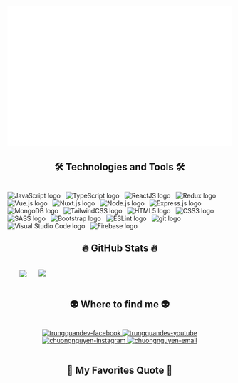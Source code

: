 <!-- Trungquandev -->
<a href="#" target="_blank">
  <img src="svg/trungquandev.svg" width="1200" alt="trungquandev-official" />
</a>

<h2 align="center">🛠 Technologies and Tools 🛠</h2>
<br>
<!-- https://simpleicons.org/ -->
<span><img src="https://img.shields.io/badge/JavaScript-282C34?logo=javascript&logoColor=F7DF1E" alt="JavaScript logo" title="JavaScript" height="25" /></span>
&nbsp;
<span><img src="https://img.shields.io/badge/TypeScript-282C34?logo=typescript&logoColor=3178C6" alt="TypeScript logo" title="TypeScript" height="25" /></span>
&nbsp;
<span><img src="https://img.shields.io/badge/ReactJS-282C34?logo=react&logoColor=61DAFB" alt="ReactJS logo" title="ReactJS" height="25" /></span>
&nbsp;
<span><img src="https://img.shields.io/badge/Redux-282C34?logo=redux&logoColor=764ABC" alt="Redux logo" title="Redux" height="25" /></span>
&nbsp;
<span><img src="https://img.shields.io/badge/Vue.js-282C34?logo=vue.js&logoColor=4FC08D" alt="Vue.js logo" title="Vue.js" height="25" /></span>
&nbsp;
<span><img src="https://img.shields.io/badge/Nuxt.js-282C34?logo=nuxt.js&logoColor=4FC08D" alt="Nuxt.js logo" title="Nuxt.js" height="25" /></span>
&nbsp;
<span><img src="https://img.shields.io/badge/Node.js-282C34?logo=node.js&logoColor=00F200" alt="Node.js logo" title="Node.js" height="25" /></span>
&nbsp;
<span><img src="https://img.shields.io/badge/Express-282C34?logo=express&logoColor=FFFFFF" alt="Express.js logo" title="Express.js" height="25" /></span>
&nbsp;
<span><img src="https://img.shields.io/badge/MongoDB-282C34?logo=mongodb&logoColor=47A248" alt="MongoDB logo" title="MongoDB" height="25" /></span>
&nbsp;
<span><img src="https://img.shields.io/badge/Tailwind%20CSS-282C34?logo=tailwind-css&logoColor=38B2AC" alt="TailwindCSS logo" title="TailwindCSS" height="25" /></span>
&nbsp;
<span><img src="https://img.shields.io/badge/HTML5-282C34?logo=html5&logoColor=E34F26" alt="HTML5 logo" title="HTML5" height="25" /></span>
&nbsp;
<span><img src="https://img.shields.io/badge/CSS3-282C34?logo=css3&logoColor=1572B6" alt="CSS3 logo" title="CSS3" height="25" /></span>
&nbsp;
<span><img src="https://img.shields.io/badge/Sass-282C34?logo=sass&logoColor=CC6699" alt="SASS logo" title="SASS" height="25" /></span>
&nbsp;
<span><img src="https://img.shields.io/badge/Bootstrap-282C34?logo=bootstrap&logoColor=7952B3" alt="Bootstrap logo" title="Bootstrap" height="25" /></span>
&nbsp;
<span><img src="https://img.shields.io/badge/ESLint-282C34?logo=eslint&logoColor=4B32C3" alt="ESLint logo" title="ESLint" height="25" /></span>
&nbsp;
<span><img src="https://img.shields.io/badge/git-282C34?logo=git&logoColor=F05032" alt="git logo" title="git" height="25" /></span>
&nbsp;
<span><img src="https://img.shields.io/badge/VS%20Code-282C34?logo=visual-studio-code&logoColor=007ACC" alt="Visual Studio Code logo" title="Visual Studio Code" height="25" /></span>
&nbsp;
<span><img src="https://img.shields.io/badge/Firebase-282C34?logo=firebase&logoColor=FFCA28" alt="Firebase logo" title="Firebase" height="25" /></span>
&nbsp;

<br>
<h2 align="center">🔥 GitHub Stats 🔥</h2>
<!-- https://github.com/anuraghazra/github-readme-stats -->
<br>
<div align=center>
  <a href="#" title="Trungquandev">
    <img width="315" align="center" src="https://github-readme-stats.vercel.app/api/top-langs/?username=trungquandev&hide=c%23,powershell,Mathematica,Ruby,Objective-C,Objective-C%2b%2b,Cuda&title_color=61dafb&text_color=ffffff&icon_color=61dafb&bg_color=20232a&langs_count=8&layout=compact&border_color=61dafb&hide_border=true" />
  </a>
  <a href="#" title="Trungquandev">
    <img align="right" width="434" src="https://github-readme-stats.vercel.app/api?username=trungquandev&show_icons=true&theme=react&border_color=61dafb&hide_border=true" />
  </a>
</div>

<br>
<h2 align="center">👽 Where to find me 👽</h2>
<br>
<!-- https://icons8.com -->
<div align="center">

  <a href="https://facebook.com/trungquandev" target="blank">
    <img src="https://img.icons8.com/bubbles/100/000000/facebook-new.png" alt="trungquandev-facebook" />
  </a>
  <a href="https://www.youtube.com/c/TrungquandevOfficial" target="blank">
    <img src="https://img.icons8.com/bubbles/100/000000/youtube-squared.png" alt="trungquandev-youtube" />
  </a>
  <!-- <a href="https://www.linkedin.com/in/trungquandev" target="blank">
    <img src="https://img.icons8.com/bubbles/100/000000/linkedin.png" alt="trungquandev-linkedin" />
  </a> -->
  <a href="https://www.instagram.com/chuong.exe/" target="blank">
    <img src="https://img.icons8.com/bubbles/100/000000/instagram.png" alt="chuongnguyen-instagram" />
  </a>
  <a href="mailto:chuongnguyendev03@gmail.com" target="top">
    <img src="https://img.icons8.com/bubbles/100/000000/apple-mail.png" alt="chuongnguyen-email" />
  </a>
</div>
<br>
<h2 align="center">📑 My Favorites Quote 📑</h2>
<br>
